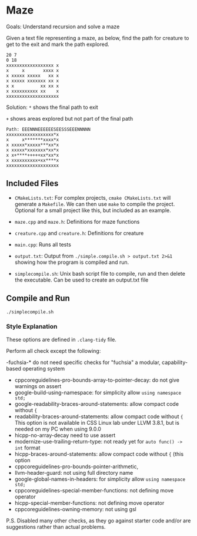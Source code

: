 # Maze

Goals: Understand recursion and solve a maze

Given a text file representing a maze, as below, find the path for
creature to get to the exit and mark the path explored.
```
20 7
0 18
xxxxxxxxxxxxxxxxxx x
x     x       xxxx x
x xxxxx xxxxx   xx x
x xxxxx xxxxxxx xx x
x x          xx xx x
x xxxxxxxxxx xx    x
xxxxxxxxxxxxxxxxxxxx
```

Solution:
`*` shows the final path to exit

`+` shows areas explored but not part of the final path

```
Path: EEENNNEEEEEESEESSSEEENNNNN
xxxxxxxxxxxxxxxxxx*x
x     x*******xxxx*x
x xxxxx*xxxxx***xx*x
x xxxxx*xxxxxxx*xx*x
x x+****+++++xx*xx*x
x xxxxxxxxxx+xx****x
xxxxxxxxxxxxxxxxxxxx
```


## Included Files

- `CMakeLists.txt`: For complex projects, `cmake CMakeLists.txt` will
  generate a `Makefile`. We can then use `make` to compile the
  project. Optional for a small project like this, but included as an
  example.

- `maze.cpp` and `maze.h`: Definitions for maze functions

- `creature.cpp` and `creature.h`: Definitions for creature

- `main.cpp`: Runs all tests

- `output.txt`: Output from `./simple.compile.sh > output.txt 2>&1`
showing how the program is compiled and run.

- `simplecompile.sh`: Unix bash script file to compile, run 
and then delete the executable. Can be used to create an output.txt file


## Compile and Run

```
./simplecompile.sh
```


### Style Explanation
These options are defined in `.clang-tidy` file.

Perform all check except the following:

-fuchsia-* do not need specific checks for "fuchsia" a modular, capability-based operating system
- cppcoreguidelines-pro-bounds-array-to-pointer-decay: do not give warnings on assert
- google-build-using-namespace: for simplicity allow `using namespace std;`
- google-readability-braces-around-statements: allow compact code without `{`
- readability-braces-around-statements: allow compact code without `{`
This option is not available in CSS Linux lab under LLVM 3.8.1, but is needed on my PC when using 9.0.0
- hicpp-no-array-decay need to use assert
- modernize-use-trailing-return-type: not ready yet for `auto func() -> int` format
- hicpp-braces-around-statements: allow compact code without `{` (this option
- cppcoreguidelines-pro-bounds-pointer-arithmetic,
- llvm-header-guard: not using full directory name
- google-global-names-in-headers: for simplicity allow `using namespace std;`
- cppcoreguidelines-special-member-functions: not defining move operator
- hicpp-special-member-functions: not defining move operator
- cppcoreguidelines-owning-memory: not using gsl

P.S. Disabled many other checks, as they go against starter code and/or are suggestions rather than actual problems.


